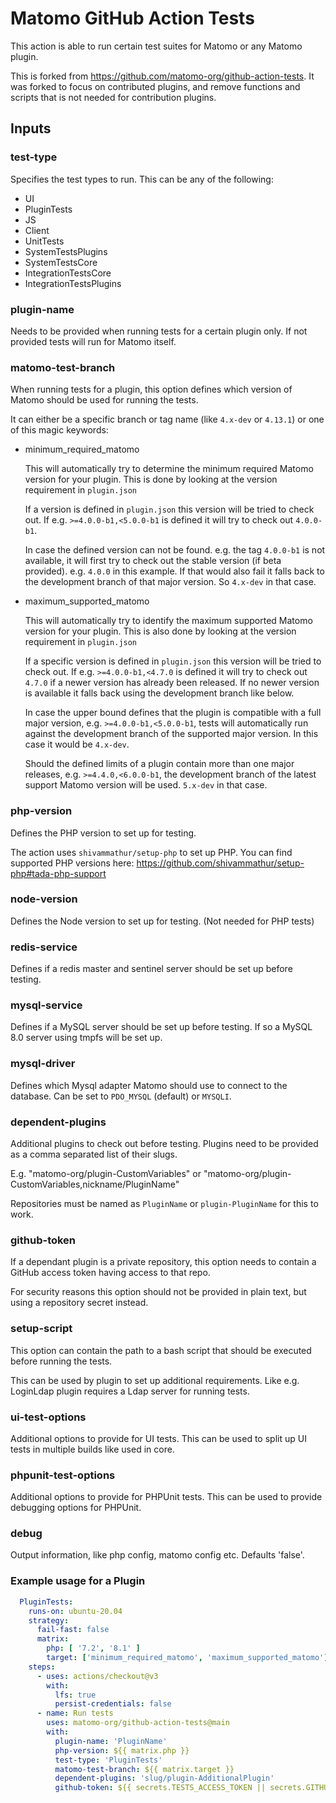 # Matomo GitHub Action Tests

This action is able to run certain test suites for Matomo or any Matomo plugin.

This is forked from <https://github.com/matomo-org/github-action-tests>. It was forked to focus on contributed plugins, and remove functions and scripts that is not needed for contribution plugins.

## Inputs

### test-type

Specifies the test types to run. This can be any of the following:

- UI
- PluginTests
- JS
- Client
- UnitTests
- SystemTestsPlugins
- SystemTestsCore
- IntegrationTestsCore
- IntegrationTestsPlugins

### plugin-name

Needs to be provided when running tests for a certain plugin only. If not provided tests will run for Matomo itself.

### matomo-test-branch

When running tests for a plugin, this option defines which version of Matomo should be used for running the tests.

It can either be a specific branch or tag name (like `4.x-dev` or `4.13.1`) or one of this magic keywords:

- minimum_required_matomo

  This will automatically try to determine the minimum required Matomo version for your plugin. This is done by looking at the version requirement in `plugin.json`

  If a version is defined in `plugin.json` this version will be tried to check out. If e.g. `>=4.0.0-b1,<5.0.0-b1` is defined it will try to check out `4.0.0-b1`.

  In case the defined version can not be found. e.g. the tag `4.0.0-b1` is not available, it will first try to check out the stable version (if beta provided). e.g. `4.0.0` in this example. If that would also fail it falls back to the development branch of that major version. So `4.x-dev` in that case.

- maximum_supported_matomo

  This will automatically try to identify the maximum supported Matomo version for your plugin. This is also done by looking at the version requirement in `plugin.json`

  If a specific version is defined in `plugin.json` this version will be tried to check out. If e.g. `>=4.0.0-b1,<4.7.0` is defined it will try to check out `4.7.0` if a newer version has already been released. If no newer version is available it falls back using the development branch like below.

  In case the upper bound defines that the plugin is compatible with a full major version, e.g. `>=4.0.0-b1,<5.0.0-b1`, tests will automatically run against the development branch of the supported major version. In this case it would be `4.x-dev`.

  Should the defined limits of a plugin contain more than one major releases, e.g. `>=4.4.0,<6.0.0-b1`, the development branch of the latest support Matomo version will be used. `5.x-dev` in that case.

### php-version

Defines the PHP version to set up for testing.

The action uses `shivammathur/setup-php` to set up PHP. You can find supported PHP versions here: <https://github.com/shivammathur/setup-php#tada-php-support>

### node-version

Defines the Node version to set up for testing. (Not needed for PHP tests)

### redis-service

Defines if a redis master and sentinel server should be set up before testing.

### mysql-service

Defines if a MySQL server should be set up before testing. If so a MySQL 8.0 server using tmpfs will be set up.

### mysql-driver

Defines which Mysql adapter Matomo should use to connect to the database. Can be set to `PDO_MYSQL` (default) or `MYSQLI`.

### dependent-plugins

Additional plugins to check out before testing. Plugins need to be provided as a comma separated list of their slugs.

E.g. "matomo-org/plugin-CustomVariables" or "matomo-org/plugin-CustomVariables,nickname/PluginName"

Repositories must be named as `PluginName` or `plugin-PluginName` for this to work.

### github-token

If a dependant plugin is a private repository, this option needs to contain a GitHub access token having access to that repo.

For security reasons this option should not be provided in plain text, but using a repository secret instead.

### setup-script

This option can contain the path to a bash script that should be executed before running the tests.

This can be used by plugin to set up additional requirements. Like e.g. LoginLdap plugin requires a Ldap server for running tests.

### ui-test-options

Additional options to provide for UI tests. This can be used to split up UI tests in multiple builds like used in core.

### phpunit-test-options

Additional options to provide for PHPUnit tests. This can be used to provide debugging options for PHPUnit.

### debug

Output information, like php config, matomo config etc. Defaults 'false'.

### Example usage for a Plugin

```yaml
  PluginTests:
    runs-on: ubuntu-20.04
    strategy:
      fail-fast: false
      matrix:
        php: [ '7.2', '8.1' ]
        target: ['minimum_required_matomo', 'maximum_supported_matomo']
    steps:
      - uses: actions/checkout@v3
        with:
          lfs: true
          persist-credentials: false
      - name: Run tests
        uses: matomo-org/github-action-tests@main
        with:
          plugin-name: 'PluginName'
          php-version: ${{ matrix.php }}
          test-type: 'PluginTests'
          matomo-test-branch: ${{ matrix.target }}
          dependent-plugins: 'slug/plugin-AdditionalPlugin'
          github-token: ${{ secrets.TESTS_ACCESS_TOKEN || secrets.GITHUB_TOKEN }}
```
